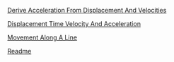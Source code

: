 


[Derive Acceleration From Displacement And Velocities](derive-acceleration-from-displacement-and-velocities.md)


[Displacement Time Velocity And Acceleration](displacement-time-velocity-and-acceleration.md)


[Movement Along A Line](movement-along-a-line.md)


[Readme](readme.md)
